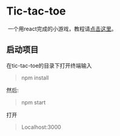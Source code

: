 # Tic-tac-toe

​	一个用react完成的小游戏，教程请[点击这里](https://facebook.github.io/react/tutorial/tutorial.html)。

## 启动项目

在tic-tac-toe的目录下打开终端输入

> npm install

然后:

> npm start

打开

> Localhost:3000



